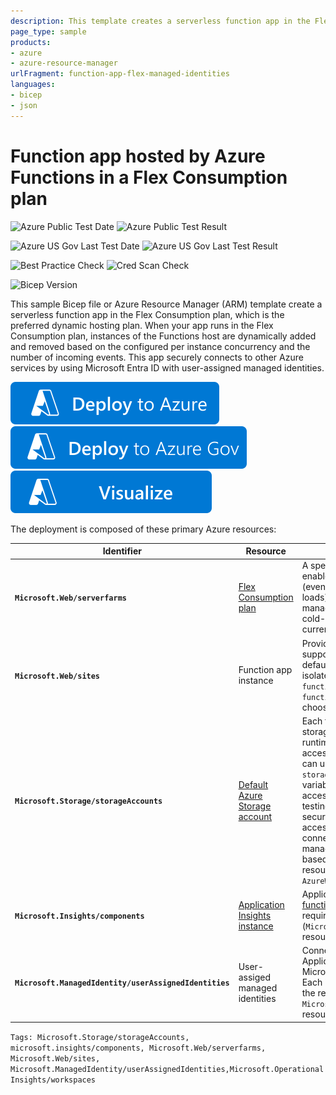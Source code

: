 ```yaml
---
description: This template creates a serverless function app in the Flex Consumption plan, which is the preferred dynamic hosting plan. When your app runs in the Flex Consumption plan, instances of the Functions host are dynamically added and removed based on the configured per instance concurrency and the number of incoming events. This app securely connects to other Azure services by using Microsoft Entra ID with user-assigned managed identities. 
page_type: sample
products:
- azure
- azure-resource-manager
urlFragment: function-app-flex-managed-identities
languages:
- bicep
- json
---
```


# Function app hosted by Azure Functions in a Flex Consumption plan

![Azure Public Test Date](https://azurequickstartsservice.blob.core.windows.net/badges/quickstarts/microsoft.web/function-app-flex-managed-identities/PublicLastTestDate.svg)
![Azure Public Test Result](https://azurequickstartsservice.blob.core.windows.net/badges/quickstarts/microsoft.web/function-app-flex-managed-identities/PublicDeployment.svg)

![Azure US Gov Last Test Date](https://azurequickstartsservice.blob.core.windows.net/badges/quickstarts/microsoft.web/function-app-flex-managed-identities/FairfaxLastTestDate.svg)
![Azure US Gov Last Test Result](https://azurequickstartsservice.blob.core.windows.net/badges/quickstarts/microsoft.web/function-app-flex-managed-identities/FairfaxDeployment.svg)

![Best Practice Check](https://azurequickstartsservice.blob.core.windows.net/badges/quickstarts/microsoft.web/function-app-flex-managed-identities/BestPracticeResult.svg)
![Cred Scan Check](https://azurequickstartsservice.blob.core.windows.net/badges/quickstarts/microsoft.web/function-app-flex-managed-identities/CredScanResult.svg)

![Bicep Version](https://azurequickstartsservice.blob.core.windows.net/badges/quickstarts/microsoft.web/function-app-flex-managed-identities/BicepVersion.svg)

This sample Bicep file or Azure Resource Manager (ARM) template create a serverless function app in the Flex Consumption plan, which is the preferred dynamic hosting plan. When your app runs in the Flex Consumption plan, instances of the Functions host are dynamically added and removed based on the configured per instance concurrency and the number of incoming events. This app securely connects to other Azure services by using Microsoft Entra ID with user-assigned managed identities.

[![Deploy To Azure](https://raw.githubusercontent.com/Azure/azure-quickstart-templates/master/1-CONTRIBUTION-GUIDE/images/deploytoazure.svg?sanitize=true)](https://portal.azure.com/#create/Microsoft.Template/uri/https%3A%2F%2Fraw.githubusercontent.com%2FAzure%2Fazure-quickstart-templates%2Fmaster%2Fquickstarts%2Fmicrosoft.web%2Ffunction-app-flex-managed-identities%2Fazuredeploy.json)
[![Deploy To Azure US Gov](https://raw.githubusercontent.com/Azure/azure-quickstart-templates/master/1-CONTRIBUTION-GUIDE/images/deploytoazuregov.svg?sanitize=true)](https://portal.azure.us/#create/Microsoft.Template/uri/https%3A%2F%2Fraw.githubusercontent.com%2FAzure%2Fazure-quickstart-templates%2Fmaster%2Fquickstarts%2Fmicrosoft.web%2Ffunction-app-flex-managed-identities%2Fazuredeploy.json)
[![Visualize](https://raw.githubusercontent.com/Azure/azure-quickstart-templates/master/1-CONTRIBUTION-GUIDE/images/visualizebutton.svg?sanitize=true)](http://armviz.io/#/?load=https%3A%2F%2Fraw.githubusercontent.com%2FAzure%2Fazure-quickstart-templates%2Fmaster%2Fquickstarts%2Fmicrosoft.web%2Ffunction-app-flex-managed-identities%2Fazuredeploy.json)

The deployment is composed of these primary Azure resources:

| Identifier | Resource | Description |
| ----- | ----- | ----- |
| **`Microsoft.Web/serverfarms`** | [Flex Consumption plan](https://docs.microsoft.com/azure/azure-functions/flex-consumption-plan) | A specific type of App Service plan that enables your functions to scale dynamically (even to zero instances and under high loads), connect to virtual networks, use managed identity connections, and reduce cold-starts. The Flex Consumption plan currently runs only on Linux. |
| **`Microsoft.Web/sites`** | Function app instance | Provides the Functions hosting and runtime support for your functions code project. By default, this template hosts a .NET (C#) isolated process app. You can use the `functionAppRuntime` and `functionAppRuntimeVersion` parameters to choose a different language for your app. |
| **`Microsoft.Storage/storageAccounts`** | [Default Azure Storage account](https://docs.microsoft.com/azure/azure-functions/storage-considerations) | Each function app deployment requires a storage account that's used by the Functions runtime. This template disables key-based access to storage account resources. You can use the `storageAccountAllowSharedKeyAccess` variable to toggle shared key access to access storage account resources during testing and development. To enhance security, you should disable shared key access in production. The function app connects to storage with user-assigned managed identities that are granted role-based access to a limited number of resources. The connection is defined by the `AzureWebJobsStorage_*` setting structure. |
| **`Microsoft.Insights/components`** | [Application Insights instance](https://docs.microsoft.com/azure/azure-monitor/app/app-insights-overview)| Application Insights helps you [monitor your function app performance and behaviors](https://docs.microsoft.com/azure/azure-functions/functions-monitoring). It requires an associated Log Analytics (`Microsoft.OperationalInsights/workspaces`) resource.  |
| **`Microsoft.ManagedIdentity/userAssignedIdentities`** | User-assiged managed identities | Connections to both Azure Storage and Application Insights are secured by using Microsoft Entra ID with managed identities. Each identity is assigned a specific role in the remote service using an `Microsoft.Authorization/roleAssignments` resource definition. |

`Tags: Microsoft.Storage/storageAccounts, microsoft.insights/components, Microsoft.Web/serverfarms, Microsoft.Web/sites, Microsoft.ManagedIdentity/userAssignedIdentities,Microsoft.OperationalInsights/workspaces`
